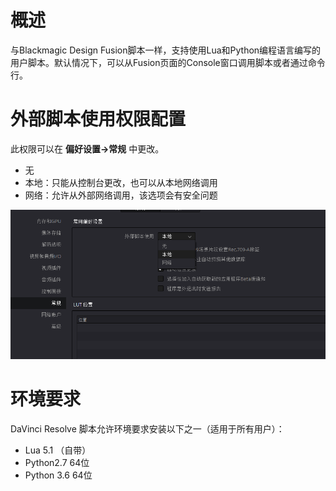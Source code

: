# 概述

与Blackmagic Design Fusion脚本一样，支持使用Lua和Python编程语言编写的用户脚本。默认情况下，可以从Fusion页面的Console窗口调用脚本或者通过命令行。

# 外部脚本使用权限配置

此权限可以在 **偏好设置->常规** 中更改。

- 无
- 本地：只能从控制台更改，也可以从本地网络调用
- 网络：允许从外部网络调用，该选项会有安全问题

![outside_of_the_resolve_app](./images/outside_of_the_resolve_app.png)

# 环境要求

DaVinci Resolve 脚本允许环境要求安装以下之一（适用于所有用户）：

- Lua 5.1 （自带）
- Python2.7 64位
- Python 3.6 64位
